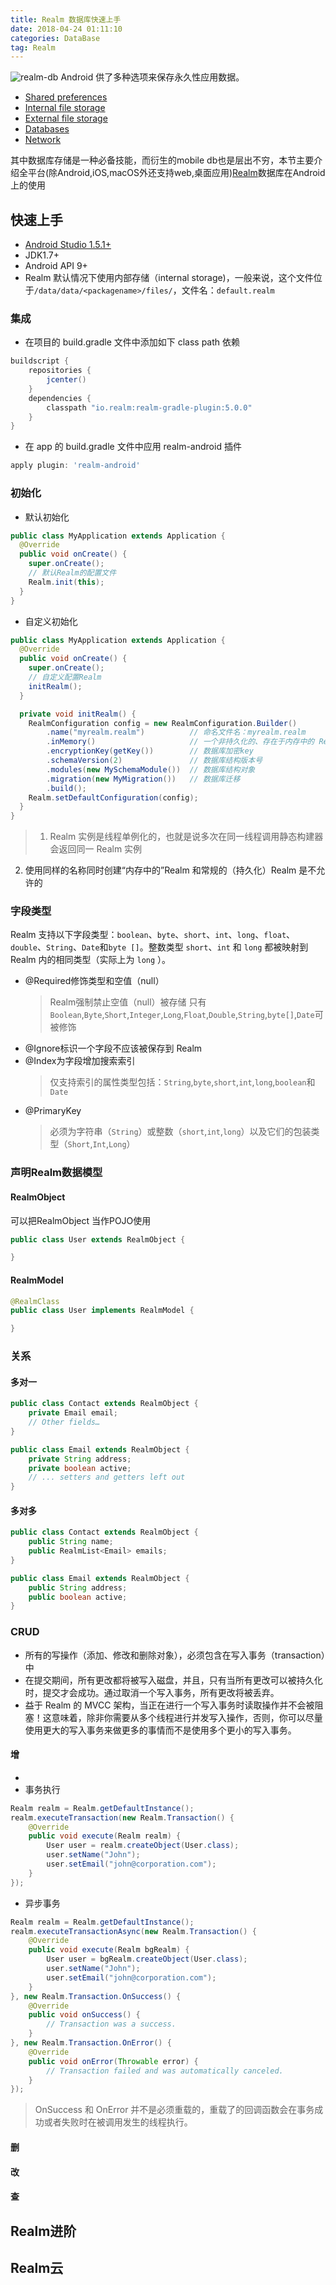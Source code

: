 ```yaml
---
title: Realm 数据库快速上手
date: 2018-04-24 01:11:10
categories: DataBase
tag: Realm
---
```


![realm-db](http://p5jcutnur.bkt.clouddn.com/gitpages-realm-mobile-db.png)
Android 供了多种选项来保存永久性应用数据。
* [Shared preferences](https://developer.android.google.cn/guide/topics/data/data-storage.html?hl=zh-cn#pref)
* [Internal file storage](https://developer.android.google.cn/guide/topics/data/data-storage.html?hl=zh-cn#filesInternal)
* [External file storage](https://developer.android.google.cn/guide/topics/data/data-storage.html?hl=zh-cn#filesExternal)
* [Databases](https://developer.android.google.cn/guide/topics/data/data-storage.html?hl=zh-cn#db)
* [Network](https://developer.android.google.cn/guide/topics/data/data-storage.html?hl=zh-cn#netw)

其中数据库存储是一种必备技能，而衍生的mobile db也是层出不穷，本节主要介绍全平台(除Android,iOS,macOS外还支持web,桌面应用)[Realm](https://realm.io)数据库在Android上的使用

## 快速上手

* [Android Studio 1.5.1+](https://developer.android.google.cn/studio/index.html?hl=zh-cn)
* JDK1.7+
* Android API 9+
* Realm 默认情况下使用内部存储（internal storage)，一般来说，这个文件位于`/data/data/<packagename>/files/`，文件名：`default.realm`

### 集成

* 在项目的 build.gradle 文件中添加如下 class path 依赖
```groovy
buildscript {
    repositories {
        jcenter()
    }
    dependencies {
        classpath "io.realm:realm-gradle-plugin:5.0.0"
    }
}
```
* 在 app 的 build.gradle 文件中应用 realm-android 插件
```groovy
apply plugin: 'realm-android'
```

### 初始化
* 默认初始化
```java
public class MyApplication extends Application {
  @Override
  public void onCreate() {
    super.onCreate();
    // 默认Realm的配置文件
    Realm.init(this);
  }
}
```
* 自定义初始化
```java
public class MyApplication extends Application {
  @Override
  public void onCreate() {
    super.onCreate();
    // 自定义配置Realm
    initRealm();
  }

  private void initRealm() {
    RealmConfiguration config = new RealmConfiguration.Builder()
        .name("myrealm.realm")          // 命名文件名：myrealm.realm
        .inMemory()                     // 一个非持久化的、存在于内存中的 Realm 实例
        .encryptionKey(getKey())        // 数据库加密key
        .schemaVersion(2)               // 数据库结构版本号
        .modules(new MySchemaModule())  // 数据库结构对象
        .migration(new MyMigration())   // 数据库迁移
        .build();
    Realm.setDefaultConfiguration(config);
  }
}
```
> 1. Realm 实例是线程单例化的，也就是说多次在同一线程调用静态构建器会返回同一 Realm 实例
2. 使用同样的名称同时创建“内存中的”Realm 和常规的（持久化）Realm 是不允许的

### 字段类型
Realm 支持以下字段类型：`boolean`、`byte`、`short`、`int`、`long`、`float`、`double`、`String`、`Date`和`byte []`。整数类型 `short`、`int` 和 `long` 都被映射到 Realm 内的相同类型（实际上为 `long` ）。

* @Required修饰类型和空值（null）
    >Realm强制禁止空值（null）被存储
    只有`Boolean`,`Byte`,`Short`,`Integer`,`Long`,`Float`,`Double`,`String`,`byte[]`,`Date`可被修饰
* @Ignore标识一个字段不应该被保存到 Realm
* @Index为字段增加搜索索引
    > 仅支持索引的属性类型包括：`String`,`byte`,`short`,`int`,`long`,`boolean`和`Date`
* @PrimaryKey
    > 必须为字符串（`String`）或整数（`short`,`int`,`long`）以及它们的包装类型（`Short`,`Int`,`Long`）

### 声明Realm数据模型

#### RealmObject
可以把RealmObject 当作POJO使用

```java
public class User extends RealmObject {

}
```

#### RealmModel
```java
@RealmClass
public class User implements RealmModel {

}
```

### 关系

#### 多对一
```java
public class Contact extends RealmObject {
    private Email email;
    // Other fields…
}

public class Email extends RealmObject {
    private String address;
    private boolean active;
    // ... setters and getters left out
}
```

#### 多对多

```java
public class Contact extends RealmObject {
    public String name;
    public RealmList<Email> emails;
}

public class Email extends RealmObject {
    public String address;
    public boolean active;
}
```

### CRUD
* 所有的写操作（添加、修改和删除对象），必须包含在写入事务（transaction）中  
* 在提交期间，所有更改都将被写入磁盘，并且，只有当所有更改可以被持久化时，提交才会成功。通过取消一个写入事务，所有更改将被丢弃。
* 益于 Realm 的 MVCC 架构，当正在进行一个写入事务时读取操作并不会被阻塞！这意味着，除非你需要从多个线程进行并发写入操作，否则，你可以尽量使用更大的写入事务来做更多的事情而不是使用多个更小的写入事务。

#### 增
* 
* 事务执行
```java
Realm realm = Realm.getDefaultInstance();
realm.executeTransaction(new Realm.Transaction() {
	@Override
	public void execute(Realm realm) {
		User user = realm.createObject(User.class);
		user.setName("John");
		user.setEmail("john@corporation.com");
	}
});
```
* 异步事务
```java
Realm realm = Realm.getDefaultInstance();
realm.executeTransactionAsync(new Realm.Transaction() {
    @Override
    public void execute(Realm bgRealm) {
        User user = bgRealm.createObject(User.class);
        user.setName("John");
        user.setEmail("john@corporation.com");
    }
}, new Realm.Transaction.OnSuccess() {
    @Override
    public void onSuccess() {
        // Transaction was a success.
    }
}, new Realm.Transaction.OnError() {
    @Override
    public void onError(Throwable error) {
        // Transaction failed and was automatically canceled.
    }
});
```

>OnSuccess 和 OnError 并不是必须重载的，重载了的回调函数会在事务成功或者失败时在被调用发生的线程执行。
#### 删

#### 改

#### 查

## Realm进阶

## Realm云
